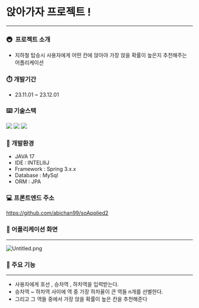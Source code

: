 # 앉아가자 프로젝트 !

---

### 🚇  프로젝트 소개

- 지하철 탑승시 사용자에게 어떤 칸에 앉아야 가장 앉을 확률이 높은지 추천해주는 어플리케이션

### ⏱️ 개발기간

- 23.11.01 ~ 23.12.01

### ⌨️ 기술스택

<img src="https://img.shields.io/badge/java-007396?style=for-the-badge&logo=java&logoColor=white"> 

<img src="https://img.shields.io/badge/spring-6DB33F?style=for-the-badge&logo=spring&logoColor=white">

<img src="https://img.shields.io/badge/mysql-4479A1?style=for-the-badge&logo=mysql&logoColor=white">

### 💭 개발환경

- JAVA 17
- IDE : INTELIliJ
- Framework : Spring 3.x.x
- Database : MySql
- ORM : JPA

### 💻 프론트엔드 주소

https://github.com/abichan99/soApplied2

### 💯 어플리케이션 화면

---

![Untitled.png](..%2F..%2F..%2FDownloads%2FUntitled.png)

### 👻 주요 기능

---

- 사용자에게 호선 , 승차역 , 하차역을 입력받는다.
- 승차역 ~ 하차역 사이에 역 중 가장 하차율이 큰 역들 n개를 선별한다.
- 그리고 그 역들 중에서 가장 앉을 확률이 높은 칸을 추천해준다